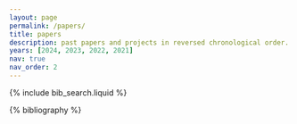 ```yaml
---
layout: page
permalink: /papers/
title: papers
description: past papers and projects in reversed chronological order.
years: [2024, 2023, 2022, 2021]
nav: true
nav_order: 2
---
```


<!-- _pages/publications.md -->

<!-- Bibsearch Feature -->

{% include bib_search.liquid %}

<div class="publications">

{% bibliography %}

</div>
